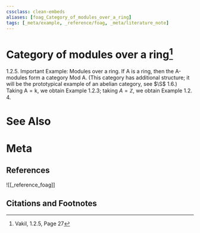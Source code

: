 ```yaml
---
cssclass: clean-embeds
aliases: [foag_Category_of_modules_over_a_ring]
tags: [_meta/example, _reference/foag, _meta/literature_note]
---
```

# Category of modules over a ring[^1]
1.2.5. Important Example: Modules over a ring. If $\mathrm{A}$ is a ring, then the A-modules form a category Mod A. (This category has additional structure; it will be the prototypical example of an abelian category, see $\S$ 1.6.) Taking $\mathrm{A}=\mathrm{k}$, we obtain Example $1.2 .3 ;$ taking $A=\mathbb{Z}$, we obtain Example 1.2. $4 .$


# See Also

# Meta
## References
![[_reference_foag]]


## Citations and Footnotes
[^1]: Vakil,  1.2.5, Page 27